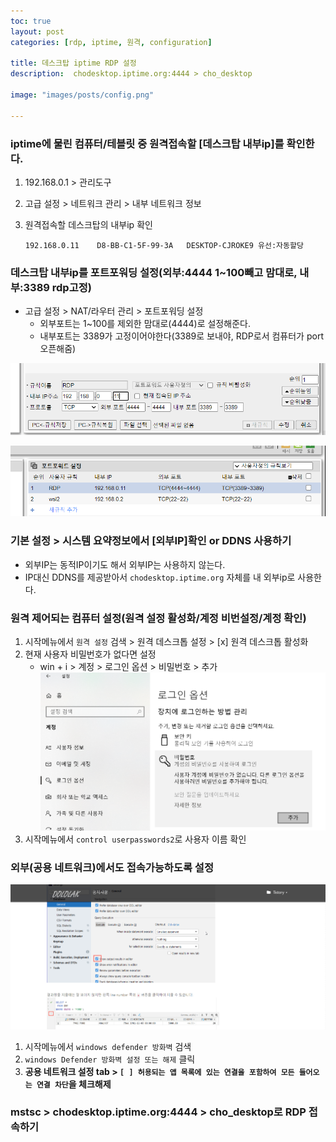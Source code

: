 ```yaml
---
toc: true
layout: post
categories: [rdp, iptime, 원격, configuration]

title: 데스크탑 iptime RDP 설정
description:  chodesktop.iptime.org:4444 > cho_desktop 

image: "images/posts/config.png"

---
```


### iptime에 물린 컴퓨터/테블릿 중 원격접속할 [데스크탑 내부ip]를 확인한다.
1. 192.168.0.1  > 관리도구

2. 고급 설정 > 네트워크 관리 > 내부 네트워크 정보

3. 원격접속할 데스크탑의 내부ip 확인

    ```
    192.168.0.11	D8-BB-C1-5F-99-3A	DESKTOP-CJROKE9	유선:자동할당	
    ```





### 데스크탑 내부ip를 포트포워딩 설정(외부:4444 1~100빼고 맘대로, 내부:3389 rdp고정)
- 고급 설정 > NAT/라우터 관리 > 포트포워딩 설정
    - 외부포트는 1~100를 제외한 맘대로(4444)로 설정해준다.
	- 내부포트는 3389가 고정이어야한다(3389로 보내야, RDP로서 컴퓨터가 port 오픈해줌)
    

![image-20220419003336077](https://raw.githubusercontent.com/is3js/screenshots/main/image-20220419003336077.png)

![image-20220419003535599](https://raw.githubusercontent.com/is3js/screenshots/main/image-20220419003535599.png)







### 기본 설정 > 시스템 요약정보에서 [외부IP]확인 or DDNS 사용하기

- 외부IP는 동적IP이기도 해서 외부IP는 사용하지 않는다. 
- IP대신 DDNS를 제공받아서 `chodesktop.iptime.org` 자체를 내 외부ip로 사용한다.







### 원격 제어되는 컴퓨터 설정(원격 설정 활성화/계정 비번설정/계정 확인) 

1. 시작메뉴에서 `원격 설정` 검색 > 원격 데스크톱 설정 > [x] 원격 데스크톱 활성화 
2. 현재 사용자 비밀번호가 없다면 설정
	- win + i > 계정 > 로그인 옵션 > 비밀번호 > 추가
		![image-20220419010715507](https://raw.githubusercontent.com/is3js/screenshots/main/image-20220419010715507.png)
3. 시작메뉴에서 `control userpasswords2`로 사용자 이름 확인




### 외부(공용 네트워크)에서도 접속가능하도록 설정
![2ad719c0-4b1d-45e7-92ae-6d8802125d20](https://raw.githubusercontent.com/is2js/screenshots/main/2ad719c0-4b1d-45e7-92ae-6d8802125d20.gif)

1. 시작메뉴에서 `windows defender 방화벽` 검색
2. `windows Defender 방화벽 설정 또는 해제` 클릭
3. **공용 네트워크 설정 tab > `[ ] 허용되는 앱 목록에 있는 연결을 포함하여 모든 들어오는 연결 차단`을 체크해제**


### mstsc > chodesktop.iptime.org:4444 > cho_desktop로 RDP 접속하기